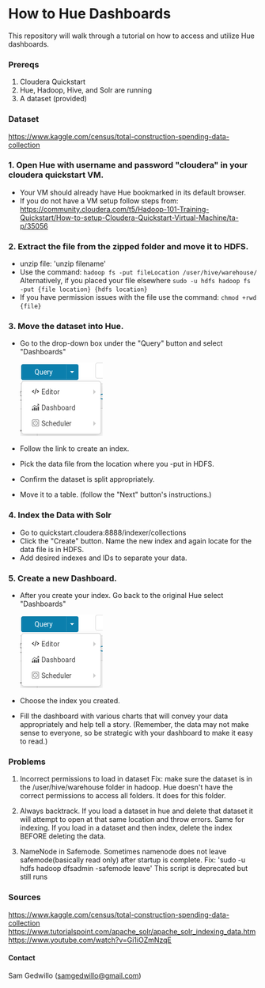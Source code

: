 # How to Hue Dashboards
This repository will walk through a tutorial on how to access and utilize Hue dashboards.

### Prereqs
1. Cloudera Quickstart
2. Hue, Hadoop, Hive, and Solr are running
3. A dataset (provided)

### Dataset
https://www.kaggle.com/census/total-construction-spending-data-collection 

### 1. Open Hue with username and password "cloudera" in your cloudera quickstart VM.
- Your VM should already have Hue bookmarked in its default browser.
- If you do not have a VM setup follow steps from:
  https://community.cloudera.com/t5/Hadoop-101-Training-Quickstart/How-to-setup-Cloudera-Quickstart-Virtual-Machine/ta-p/35056

### 2. Extract the file from the zipped folder and move it to HDFS.
- unzip file: 'unzip filename'
- Use the command: `hadoop fs -put fileLocation /user/hive/warehouse/`
  Alternatively, if you placed your file elsewhere `sudo -u hdfs hadoop fs -put {file location} {hdfs location}`
- If you have permission issues with the file use the command: `chmod +rwd {file}`

### 3. Move the dataset into Hue.
- Go to the drop-down box under the "Query" button and select "Dashboards"

    ![alt text](https://github.com/samgedwillo/How-To-Hue-Dashboards/blob/master/Dashboard.PNG "To Dashboard")
- Follow the link to create an index.
- Pick the data file from the location where you -put in HDFS.
- Confirm the dataset is split appropriately.
- Move it to a table. (follow the "Next" button's instructions.)

### 4. Index the Data with Solr
- Go to quickstart.cloudera:8888/indexer/collections
- Click the "Create" button. Name the new index and again locate for the data file is in HDFS.
- Add desired indexes and IDs to separate your data.

### 5. Create a new Dashboard.
- After you create your index. Go back to the original Hue select "Dashboards"

    ![alt text](https://github.com/samgedwillo/How-To-Hue-Dashboards/blob/master/Dashboard.PNG "To Dashboard")
- Choose the index you created.
- Fill the dashboard with various charts that will convey your data appropriately and help tell a story.
  (Remember, the data may not make sense to everyone, so be strategic with your dashboard to make it easy
   to read.)

### Problems
1. Incorrect permissions to load in dataset
    Fix: make sure the dataset is in the /user/hive/warehouse folder in hadoop. Hue doesn't have the correct permissions to access all folders. It does for this folder.

2. Always backtrack.
   If you load a dataset in hue and delete that dataset it will attempt to open at that same location and throw errors. Same for indexing. If you load in a dataset and then index, delete the index BEFORE deleting the data.

3. NameNode in Safemode.
   Sometimes namenode does not leave safemode(basically read only) after 
   startup is complete. 
   Fix: 'sudo -u hdfs hadoop dfsadmin -safemode leave'
   This script is deprecated but still runs




### Sources
https://www.kaggle.com/census/total-construction-spending-data-collection
https://www.tutorialspoint.com/apache_solr/apache_solr_indexing_data.htm
https://www.youtube.com/watch?v=Gi1iOZmNzqE

#### Contact
Sam Gedwillo (samgedwillo@gmail.com)
